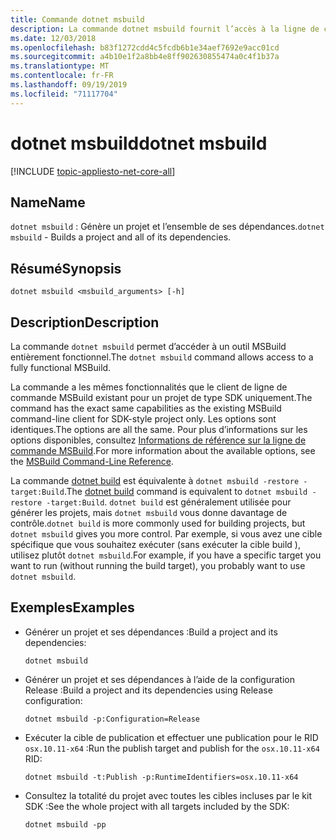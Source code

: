 ```yaml
---
title: Commande dotnet msbuild
description: La commande dotnet msbuild fournit l’accès à la ligne de commande MSbuild.
ms.date: 12/03/2018
ms.openlocfilehash: b83f1272cdd4c5fcdb6b1e34aef7692e9acc01cd
ms.sourcegitcommit: a4b10e1f2a8bb4e8ff902630855474a0c4f1b37a
ms.translationtype: MT
ms.contentlocale: fr-FR
ms.lasthandoff: 09/19/2019
ms.locfileid: "71117704"
---
```

# <a name="dotnet-msbuild"></a><span data-ttu-id="2f5f0-103">dotnet msbuild</span><span class="sxs-lookup"><span data-stu-id="2f5f0-103">dotnet msbuild</span></span>

[!INCLUDE [topic-appliesto-net-core-all](../../../includes/topic-appliesto-net-core-all.md)]

## <a name="name"></a><span data-ttu-id="2f5f0-104">Name</span><span class="sxs-lookup"><span data-stu-id="2f5f0-104">Name</span></span>

<span data-ttu-id="2f5f0-105">`dotnet msbuild` : Génère un projet et l’ensemble de ses dépendances.</span><span class="sxs-lookup"><span data-stu-id="2f5f0-105">`dotnet msbuild` - Builds a project and all of its dependencies.</span></span>

## <a name="synopsis"></a><span data-ttu-id="2f5f0-106">Résumé</span><span class="sxs-lookup"><span data-stu-id="2f5f0-106">Synopsis</span></span>

`dotnet msbuild <msbuild_arguments> [-h]`

## <a name="description"></a><span data-ttu-id="2f5f0-107">Description</span><span class="sxs-lookup"><span data-stu-id="2f5f0-107">Description</span></span>

<span data-ttu-id="2f5f0-108">La commande `dotnet msbuild` permet d’accéder à un outil MSBuild entièrement fonctionnel.</span><span class="sxs-lookup"><span data-stu-id="2f5f0-108">The `dotnet msbuild` command allows access to a fully functional MSBuild.</span></span>

<span data-ttu-id="2f5f0-109">La commande a les mêmes fonctionnalités que le client de ligne de commande MSBuild existant pour un projet de type SDK uniquement.</span><span class="sxs-lookup"><span data-stu-id="2f5f0-109">The command has the exact same capabilities as the existing MSBuild command-line client for SDK-style project only.</span></span> <span data-ttu-id="2f5f0-110">Les options sont identiques.</span><span class="sxs-lookup"><span data-stu-id="2f5f0-110">The options are all the same.</span></span> <span data-ttu-id="2f5f0-111">Pour plus d’informations sur les options disponibles, consultez [Informations de référence sur la ligne de commande MSBuild](/visualstudio/msbuild/msbuild-command-line-reference).</span><span class="sxs-lookup"><span data-stu-id="2f5f0-111">For more information about the available options, see the [MSBuild Command-Line Reference](/visualstudio/msbuild/msbuild-command-line-reference).</span></span>

<span data-ttu-id="2f5f0-112">La commande [dotnet build](dotnet-build.md) est équivalente à `dotnet msbuild -restore -target:Build`.</span><span class="sxs-lookup"><span data-stu-id="2f5f0-112">The [dotnet build](dotnet-build.md) command is equivalent to `dotnet msbuild -restore -target:Build`.</span></span> <span data-ttu-id="2f5f0-113">`dotnet build` est généralement utilisée pour générer les projets, mais `dotnet msbuild` vous donne davantage de contrôle.</span><span class="sxs-lookup"><span data-stu-id="2f5f0-113">`dotnet build` is more commonly used for building projects, but `dotnet msbuild` gives you more control.</span></span> <span data-ttu-id="2f5f0-114">Par exemple, si vous avez une cible spécifique que vous souhaitez exécuter (sans exécuter la cible build ), utilisez plutôt `dotnet msbuild`.</span><span class="sxs-lookup"><span data-stu-id="2f5f0-114">For example, if you have a specific target you want to run (without running the build target), you probably want to use `dotnet msbuild`.</span></span>

## <a name="examples"></a><span data-ttu-id="2f5f0-115">Exemples</span><span class="sxs-lookup"><span data-stu-id="2f5f0-115">Examples</span></span>

* <span data-ttu-id="2f5f0-116">Générer un projet et ses dépendances :</span><span class="sxs-lookup"><span data-stu-id="2f5f0-116">Build a project and its dependencies:</span></span>

  ```dotnetcli
  dotnet msbuild
  ```

* <span data-ttu-id="2f5f0-117">Générer un projet et ses dépendances à l’aide de la configuration Release :</span><span class="sxs-lookup"><span data-stu-id="2f5f0-117">Build a project and its dependencies using Release configuration:</span></span>

  ```dotnetcli
  dotnet msbuild -p:Configuration=Release
  ```

* <span data-ttu-id="2f5f0-118">Exécuter la cible de publication et effectuer une publication pour le RID `osx.10.11-x64` :</span><span class="sxs-lookup"><span data-stu-id="2f5f0-118">Run the publish target and publish for the `osx.10.11-x64` RID:</span></span>

  ```dotnetcli
  dotnet msbuild -t:Publish -p:RuntimeIdentifiers=osx.10.11-x64
  ```

* <span data-ttu-id="2f5f0-119">Consultez la totalité du projet avec toutes les cibles incluses par le kit SDK :</span><span class="sxs-lookup"><span data-stu-id="2f5f0-119">See the whole project with all targets included by the SDK:</span></span>

  ```dotnetcli
  dotnet msbuild -pp
  ```
